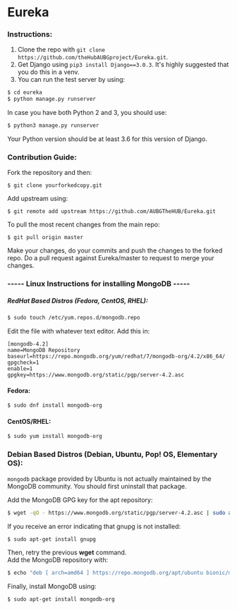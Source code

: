 # Eureka

 ### Instructions:  
 
 
 1. Clone the repo with ```git clone https://github.com/theHubAUBGproject/Eureka.git```.  
 2. Get Django using ```pip3 install Django==3.0.3```. It's highly suggested that you do this in a venv.  
 3. You can run the test server by using:
 ```bash
 $ cd eureka
 $ python manage.py runserver
 ```
 In case you have both Python 2 and 3, you should use:  
```bash
$ python3 manage.py runserver
```

Your Python version should be at least 3.6 for this version of Django.

### Contribution Guide:

 Fork the repository and then:  
 ```
 $ git clone yourforkedcopy.git
 ```   
 Add upstream using: 
 ```
 $ git remote add upstream https://github.com/AUBGTheHUB/Eureka.git
 ```    
 To pull the most recent changes from the main repo:  
  ```
  $ git pull origin master
  ``` 
 Make your changes, do your commits and push the changes to the forked repo.
 Do a pull request against Eureka/master to request to merge your changes.


### ----- Linux Instructions for installing MongoDB -----

#####   RedHat Based Distros (Fedora, CentOS, RHEL):
```bash
$ sudo touch /etc/yum.repos.d/mongodb.repo
```
Edit the file with whatever text editor. Add this in:  
```
[mongodb-4.2]
name=MongoDB Repository
baseurl=https://repo.mongodb.org/yum/redhat/7/mongodb-org/4.2/x86_64/
gpgcheck=1
enable=1
gpgkey=https://www.mongodb.org/static/pgp/server-4.2.asc
```

#### Fedora:
```bash
$ sudo dnf install mongodb-org
```  
#### CentOS/RHEL:  
```bash
$ sudo yum install mongodb-org
```  
  
  
###   Debian Based Distros (Debian, Ubuntu, Pop! OS, Elementary OS):
```mongodb``` package provided by Ubuntu is not actually maintained by the MongoDB community. You should first uninstall that package.  

Add the MongoDB GPG key for the apt repository:  
```bash
$ wget -qO - https://www.mongodb.org/static/pgp/server-4.2.asc | sudo apt-key add -
```

If you receive an error indicating that gnupg is not installed:
```bash
$ sudo apt-get install gnupg
```
Then, retry the previous **wget** command.  
Add the MongoDB repository with:
```bash
$ echo "deb [ arch=amd64 ] https://repo.mongodb.org/apt/ubuntu bionic/mongodb-org/4.2 multiverse" | sudo tee /etc/apt/sources.list.d/mongodb.list
```  

Finally, install MongoDB using:
```bash
$ sudo apt-get install mongodb-org
```
